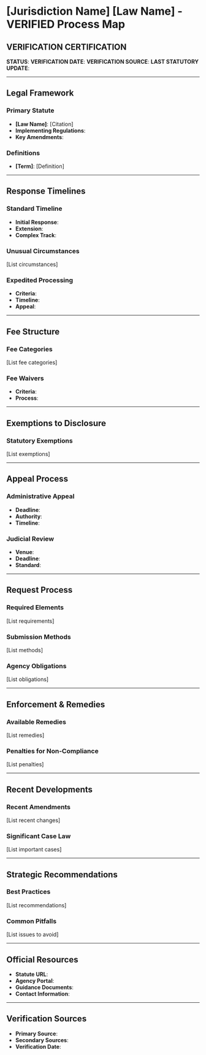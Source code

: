 # [Jurisdiction Name] [Law Name] - VERIFIED Process Map

## VERIFICATION CERTIFICATION
**STATUS**:
**VERIFICATION DATE**:
**VERIFICATION SOURCE**:
**LAST STATUTORY UPDATE**:

---

## Legal Framework

### Primary Statute
- **[Law Name]**: [Citation]
- **Implementing Regulations**:
- **Key Amendments**:

### Definitions
- **[Term]**: [Definition]

---

## Response Timelines

### Standard Timeline
- **Initial Response**:
- **Extension**:
- **Complex Track**:

### Unusual Circumstances
[List circumstances]

### Expedited Processing
- **Criteria**:
- **Timeline**:
- **Appeal**:

---

## Fee Structure

### Fee Categories
[List fee categories]

### Fee Waivers
- **Criteria**:
- **Process**:

---

## Exemptions to Disclosure

### Statutory Exemptions
[List exemptions]

---

## Appeal Process

### Administrative Appeal
- **Deadline**:
- **Authority**:
- **Timeline**:

### Judicial Review
- **Venue**:
- **Deadline**:
- **Standard**:

---

## Request Process

### Required Elements
[List requirements]

### Submission Methods
[List methods]

### Agency Obligations
[List obligations]

---

## Enforcement & Remedies

### Available Remedies
[List remedies]

### Penalties for Non-Compliance
[List penalties]

---

## Recent Developments

### Recent Amendments
[List recent changes]

### Significant Case Law
[List important cases]

---

## Strategic Recommendations

### Best Practices
[List recommendations]

### Common Pitfalls
[List issues to avoid]

---

## Official Resources

- **Statute URL**:
- **Agency Portal**:
- **Guidance Documents**:
- **Contact Information**:

---

## Verification Sources
- **Primary Source**:
- **Secondary Sources**:
- **Verification Date**: